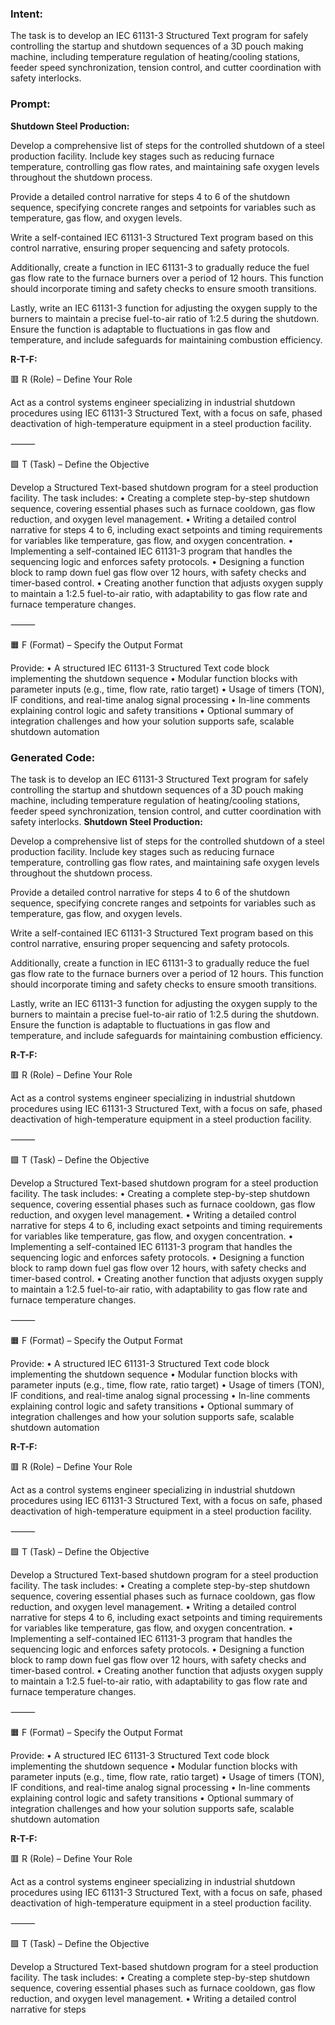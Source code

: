 ### Intent:
The task is to develop an IEC 61131-3 Structured Text program for safely controlling the startup and shutdown sequences of a 3D pouch making machine, including temperature regulation of heating/cooling stations, feeder speed synchronization, tension control, and cutter coordination with safety interlocks.

### Prompt:
**Shutdown Steel Production:**

Develop a comprehensive list of steps for the controlled shutdown of a steel production facility. Include key stages such as reducing furnace temperature, controlling gas flow rates, and maintaining safe oxygen levels throughout the shutdown process.

Provide a detailed control narrative for steps 4 to 6 of the shutdown sequence, specifying concrete ranges and setpoints for variables such as temperature, gas flow, and oxygen levels.

Write a self-contained IEC 61131-3 Structured Text program based on this control narrative, ensuring proper sequencing and safety protocols.

Additionally, create a function in IEC 61131-3 to gradually reduce the fuel gas flow rate to the furnace burners over a period of 12 hours. This function should incorporate timing and safety checks to ensure smooth transitions.

Lastly, write an IEC 61131-3 function for adjusting the oxygen supply to the burners to maintain a precise fuel-to-air ratio of 1:2.5 during the shutdown. Ensure the function is adaptable to fluctuations in gas flow and temperature, and include safeguards for maintaining combustion efficiency.

**R-T-F:**

🟥 R (Role) – Define Your Role

Act as a control systems engineer specializing in industrial shutdown procedures using IEC 61131-3 Structured Text, with a focus on safe, phased deactivation of high-temperature equipment in a steel production facility.

⸻

🟩 T (Task) – Define the Objective

Develop a Structured Text-based shutdown program for a steel production facility. The task includes:
	•	Creating a complete step-by-step shutdown sequence, covering essential phases such as furnace cooldown, gas flow reduction, and oxygen level management.
	•	Writing a detailed control narrative for steps 4 to 6, including exact setpoints and timing requirements for variables like temperature, gas flow, and oxygen concentration.
	•	Implementing a self-contained IEC 61131-3 program that handles the sequencing logic and enforces safety protocols.
	•	Designing a function block to ramp down fuel gas flow over 12 hours, with safety checks and timer-based control.
	•	Creating another function that adjusts oxygen supply to maintain a 1:2.5 fuel-to-air ratio, with adaptability to gas flow rate and furnace temperature changes.

⸻

🟧 F (Format) – Specify the Output Format

Provide:
	•	A structured IEC 61131-3 Structured Text code block implementing the shutdown sequence
	•	Modular function blocks with parameter inputs (e.g., time, flow rate, ratio target)
	•	Usage of timers (TON), IF conditions, and real-time analog signal processing
	•	In-line comments explaining control logic and safety transitions
	•	Optional summary of integration challenges and how your solution supports safe, scalable shutdown automation

### Generated Code:
The task is to develop an IEC 61131-3 Structured Text program for safely controlling the startup and shutdown sequences of a 3D pouch making machine, including temperature regulation of heating/cooling stations, feeder speed synchronization, tension control, and cutter coordination with safety interlocks.
**Shutdown Steel Production:**

Develop a comprehensive list of steps for the controlled shutdown of a steel production facility. Include key stages such as reducing furnace temperature, controlling gas flow rates, and maintaining safe oxygen levels throughout the shutdown process.

Provide a detailed control narrative for steps 4 to 6 of the shutdown sequence, specifying concrete ranges and setpoints for variables such as temperature, gas flow, and oxygen levels.

Write a self-contained IEC 61131-3 Structured Text program based on this control narrative, ensuring proper sequencing and safety protocols.

Additionally, create a function in IEC 61131-3 to gradually reduce the fuel gas flow rate to the furnace burners over a period of 12 hours. This function should incorporate timing and safety checks to ensure smooth transitions.

Lastly, write an IEC 61131-3 function for adjusting the oxygen supply to the burners to maintain a precise fuel-to-air ratio of 1:2.5 during the shutdown. Ensure the function is adaptable to fluctuations in gas flow and temperature, and include safeguards for maintaining combustion efficiency.

**R-T-F:**

🟥 R (Role) – Define Your Role

Act as a control systems engineer specializing in industrial shutdown procedures using IEC 61131-3 Structured Text, with a focus on safe, phased deactivation of high-temperature equipment in a steel production facility.

⸻

🟩 T (Task) – Define the Objective

Develop a Structured Text-based shutdown program for a steel production facility. The task includes:
	•	Creating a complete step-by-step shutdown sequence, covering essential phases such as furnace cooldown, gas flow reduction, and oxygen level management.
	•	Writing a detailed control narrative for steps 4 to 6, including exact setpoints and timing requirements for variables like temperature, gas flow, and oxygen concentration.
	•	Implementing a self-contained IEC 61131-3 program that handles the sequencing logic and enforces safety protocols.
	•	Designing a function block to ramp down fuel gas flow over 12 hours, with safety checks and timer-based control.
	•	Creating another function that adjusts oxygen supply to maintain a 1:2.5 fuel-to-air ratio, with adaptability to gas flow rate and furnace temperature changes.

⸻

🟧 F (Format) – Specify the Output Format

Provide:
	•	A structured IEC 61131-3 Structured Text code block implementing the shutdown sequence
	•	Modular function blocks with parameter inputs (e.g., time, flow rate, ratio target)
	•	Usage of timers (TON), IF conditions, and real-time analog signal processing
	•	In-line comments explaining control logic and safety transitions
	•	Optional summary of integration challenges and how your solution supports safe, scalable shutdown automation

**R-T-F:**

🟥 R (Role) – Define Your Role

Act as a control systems engineer specializing in industrial shutdown procedures using IEC 61131-3 Structured Text, with a focus on safe, phased deactivation of high-temperature equipment in a steel production facility.

⸻

🟩 T (Task) – Define the Objective

Develop a Structured Text-based shutdown program for a steel production facility. The task includes:
	•	Creating a complete step-by-step shutdown sequence, covering essential phases such as furnace cooldown, gas flow reduction, and oxygen level management.
	•	Writing a detailed control narrative for steps 4 to 6, including exact setpoints and timing requirements for variables like temperature, gas flow, and oxygen concentration.
	•	Implementing a self-contained IEC 61131-3 program that handles the sequencing logic and enforces safety protocols.
	•	Designing a function block to ramp down fuel gas flow over 12 hours, with safety checks and timer-based control.
	•	Creating another function that adjusts oxygen supply to maintain a 1:2.5 fuel-to-air ratio, with adaptability to gas flow rate and furnace temperature changes.

⸻

🟧 F (Format) – Specify the Output Format

Provide:
	•	A structured IEC 61131-3 Structured Text code block implementing the shutdown sequence
	•	Modular function blocks with parameter inputs (e.g., time, flow rate, ratio target)
	•	Usage of timers (TON), IF conditions, and real-time analog signal processing
	•	In-line comments explaining control logic and safety transitions
	•	Optional summary of integration challenges and how your solution supports safe, scalable shutdown automation

**R-T-F:**

🟥 R (Role) – Define Your Role

Act as a control systems engineer specializing in industrial shutdown procedures using IEC 61131-3 Structured Text, with a focus on safe, phased deactivation of high-temperature equipment in a steel production facility.

⸻

🟩 T (Task) – Define the Objective

Develop a Structured Text-based shutdown program for a steel production facility. The task includes:
	•	Creating a complete step-by-step shutdown sequence, covering essential phases such as furnace cooldown, gas flow reduction, and oxygen level management.
	•	Writing a detailed control narrative for steps
